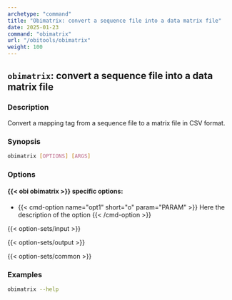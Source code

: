 ```yaml
---
archetype: "command"
title: "Obimatrix: convert a sequence file into a data matrix file"
date: 2025-01-23
command: "obimatrix"
url: "/obitools/obimatrix"
weight: 100
---
```


## `obimatrix`: convert a sequence file into a data matrix file

### Description 

Convert a mapping tag from a sequence file to a matrix file in CSV format.

### Synopsis

```bash
obimatrix [OPTIONS] [ARGS]
```

### Options

#### {{< obi obimatrix >}} specific options:

- {{< cmd-option name="opt1" short="o" param="PARAM" >}}
  Here the description of the option
  {{< /cmd-option >}}

{{< option-sets/input >}}

{{< option-sets/output >}}

{{< option-sets/common >}}

### Examples

```bash
obimatrix --help
```
